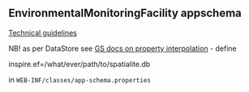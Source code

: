 ## EnvironmentalMonitoringFacility appschema

[Technical guidelines](http://inspire.ec.europa.eu/Themes/120/2892)

NB! as per DataStore see [GS docs on property interpolation](http://docs.geoserver.org/latest/en/user/data/app-schema/property-interpolation.html#example-property-file) - define

inspire.ef=/what/ever/path/to/spatialite.db

in `WEB-INF/classes/app-schema.properties`
